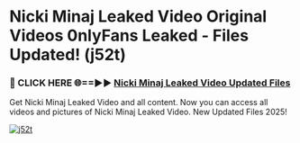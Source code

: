 # Nicki Minaj Leaked Video Original Videos 0nlyFans Leaked - Files Updated! (j52t)

<h3>🔴 CLICK HERE 🌐==►► <a href="https://tinyurl.com/3hn5wdd3" rel="nofollow">Nicki Minaj Leaked Video Updated Files</a></h3>

Get Nicki Minaj Leaked Video and all content. Now you can access all videos and pictures of Nicki Minaj Leaked Video. New Updated Files 2025!

[![j52t](https://i.imgur.com/4HnBqBT.gif)](https://tinyurl.com/3hn5wdd3)
